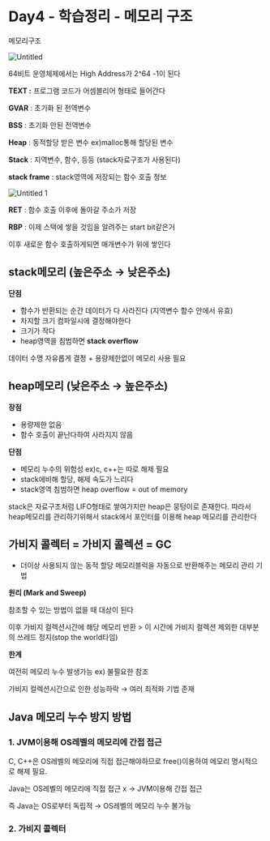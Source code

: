# Day4 - 학습정리 - 메모리 구조

메모리구조

![Untitled](https://user-images.githubusercontent.com/52225690/126689298-24dae141-2d49-4e53-92ed-ca5510f8cc21.png)


64비트 운영체제에서는 High Address가 2^64 -1이 된다

**TEXT :** 프로그램 코드가 어셈블리어 형태로 들어간다

**GVAR** : 초기화 된 전역변수

**BSS** : 초기화 안된 전역변수

**Heap** : 동적할당 받은 변수 ex)malloc통해 할당된 변수

**Stack** : 지역변수, 함수, 등등 (stack자료구조가 사용된다)

 

**stack frame** : stack영역에 저장되는 함수 호출 정보

![Untitled 1](https://user-images.githubusercontent.com/52225690/126689295-08e30f8f-77fa-4c2b-9c6e-98aa5086e116.png)


**RET** : 함수 호출 이후에 돌아갈 주소가 저장

**RBP** : 이제 스택에 쌓을 것임을 알려주는 start bit같은거

이후 새로운 함수 호출하게되면 매개변수가 위에 쌓인다

## **stack메모리** (높은주소 → 낮은주소)

**단점**

- 함수가 반환되는 순간 데이터가 다 사라진다 (지역변수 함수 안에서 유효)
- 차지할 크기 컴파일시에 결정해야한다
- 크기가 작다
- heap영역을 침범하면 **stack overflow**

데이터 수명 자유롭게 결정 + 용량제한없이 메모리 사용 필요

## **heap메모리 (낮은주소 → 높은주소)**

**장점**

- 용량제한 없음
- 함수 호출이 끝난다하여 사라지지 않음

**단점**

- 메모리 누수의 위험성 ex)c, c++는 따로 해제 필요
- stack에비해 할당, 해제 속도가 느리다
- stack영역 침범하면 heap overflow = out of memory

stack은 자료구조처럼 LIFO형태로 쌓여가지만 heap은 뭉텅이로 존재한다. 따라서 heap메모리를 관리하기위해서 stack에서 포인터를 이용해 heap 메모리를 관리한다

## **가비지 콜렉터 = 가비지 콜렉션 = GC**

- 더이상 사용되지 않는 동적 할당 메모리블럭을 자동으로 반환해주는 메모리 관리 기법

**원리 (Mark and Sweep)**

참조할 수 있는 방법이 없을 때 대상이 된다

이후 가비지 컬렉션시간에 해당 메모리 반환 > 이 시간에 가비지 컬렉션 제외한 대부분의 쓰레드 정지(stop the world타임)

**한계**

여전히 메모리 누수 발생가능 ex) 불필요한 참조

가비지 컬렉션시간으로 인한 성능하락 → 여러 최적화 기법 존재

## **Java 메모리 누수 방지 방법**

### 1. **JVM이용해 OS레벨의 메모리에 간접 접근**

C, C++은 OS레벨의 메모리에 직접 접근해야하므로 free()이용하여 메모리 명시적으로 해제 필요.

Java는 OS레벨의 메모리에 직접 접근 x → JVM이용해 간접 접근

즉 Java는 OS로부터 독립적 → OS레벨의 메모리 누수 불가능

### 2. **가비지 콜렉터**
